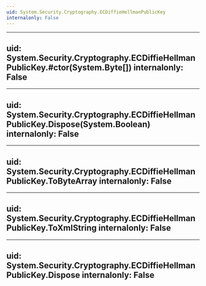 ```yaml
---
uid: System.Security.Cryptography.ECDiffieHellmanPublicKey
internalonly: False
---
```


---
uid: System.Security.Cryptography.ECDiffieHellmanPublicKey.#ctor(System.Byte[])
internalonly: False
---

---
uid: System.Security.Cryptography.ECDiffieHellmanPublicKey.Dispose(System.Boolean)
internalonly: False
---

---
uid: System.Security.Cryptography.ECDiffieHellmanPublicKey.ToByteArray
internalonly: False
---

---
uid: System.Security.Cryptography.ECDiffieHellmanPublicKey.ToXmlString
internalonly: False
---

---
uid: System.Security.Cryptography.ECDiffieHellmanPublicKey.Dispose
internalonly: False
---

